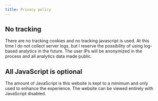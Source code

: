```yaml
---
title: Privacy policy
---
```


## No tracking

There are no tracking cookies and no tracking javascript is used.
At this time I do not collect server logs, but I reserve the possibility of 
using log-based analytics in the future.
The user IPs will be anonymized in the process and all analytics data made public.

## All JavaScript is optional

The amount of JavaScript is this website is kept to a minimum and only used to
enhance the experience.
The website can be viewed entirely with JavaScript disabled.
